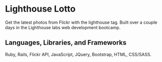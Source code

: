 # Lighthouse Lotto

Get the latest photos from Flickr with the lighthouse tag. Built over a couple days in the Lighthouse labs web development bootcamp.

## Languages, Libraries, and Frameworks
Ruby, Rails, Flickr API, JavaScript, JQuery, Bootstrap, HTML, CSS/SASS.